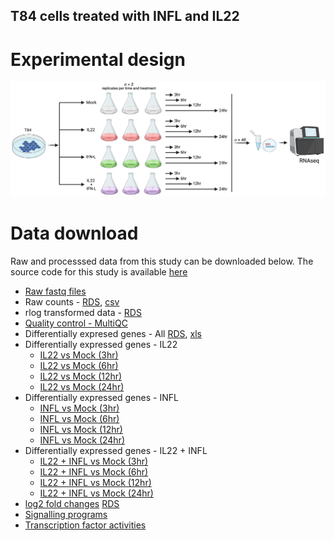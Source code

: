 ## T84 cells treated with INFL and IL22

# Experimental design
![experimental design](/IL22_IFNL_Expdesign.png)

# Data download
Raw and processsed data from this study can be downloaded below. The source code for this study is available [here](https://github.com/ashwini-kr-sharma/Boulant-IL22-INFL)

- [Raw fastq files](https://www.ncbi.nlm.nih.gov/gds)
- Raw counts - [RDS](/data/T84_IL22_INFL_filtered_counts.RDS), [csv](/data/T84_IL22_INFL_filtered_counts.csv)
- rlog transformed data - [RDS](/data/rlogTransformation.RDS)
- [Quality control - MultiQC](/results/MultiQC/multiqc_report.html)
- Differentially expresed genes - All [RDS](/data/diffExpGenes.RDS), [xls](/data/DGEtables.xls)
- Differentially expressed genes - IL22
  - [IL22 vs Mock (3hr)](/src/07_DSeq2_Rmarkdown/IL22_3hr_vs_Mock_3hr.html)
  - [IL22 vs Mock (6hr)](/src/07_DSeq2_Rmarkdown/IL22_6hr_vs_Mock_6hr.html)
  - [IL22 vs Mock (12hr)](/src/07_DSeq2_Rmarkdown/IL22_12hr_vs_Mock_12hr.html)
  - [IL22 vs Mock (24hr)](/src/07_DSeq2_Rmarkdown/IL22_24hr_vs_Mock_24hr.html)
- Differentially expressed genes - INFL
  - [INFL vs Mock (3hr)](/src/07_DSeq2_Rmarkdown/IFNL_3hr_vs_Mock_3hr.html)
  - [INFL vs Mock (6hr)](/src/07_DSeq2_Rmarkdown/IFNL_6hr_vs_Mock_6hr.html)
  - [INFL vs Mock (12hr)](/src/07_DSeq2_Rmarkdown/IFNL_12hr_vs_Mock_12hr.html)
  - [INFL vs Mock (24hr)](/src/07_DSeq2_Rmarkdown/IFNL_24hr_vs_Mock_24hr.html)
- Differentially expressed genes - IL22 + INFL
  - [IL22 + INFL vs Mock (3hr)](/src/07_DSeq2_Rmarkdown/IL22_IFNL_3hr_vs_Mock_3hr.html)
  - [IL22 + INFL vs Mock (6hr)](/src/07_DSeq2_Rmarkdown/IL22_IFNL_6hr_vs_Mock_6hr.html)
  - [IL22 + INFL vs Mock (12hr)](/src/07_DSeq2_Rmarkdown/IL22_IFNL_12hr_vs_Mock_12hr.html)
  - [IL22 + INFL vs Mock (24hr)](/src/07_DSeq2_Rmarkdown/IL22_IFNL_24hr_vs_Mock_24hr.html)
- [log2 fold changes](/data/DGE/log2_fold_change.html) [RDS](/data/diffExpLogFCmatrix.RDS)
- [Signalling programs](/data/progeny_all_results.csv)
- [Transcription factor activities](data/tfactivity_all_results.csv)
